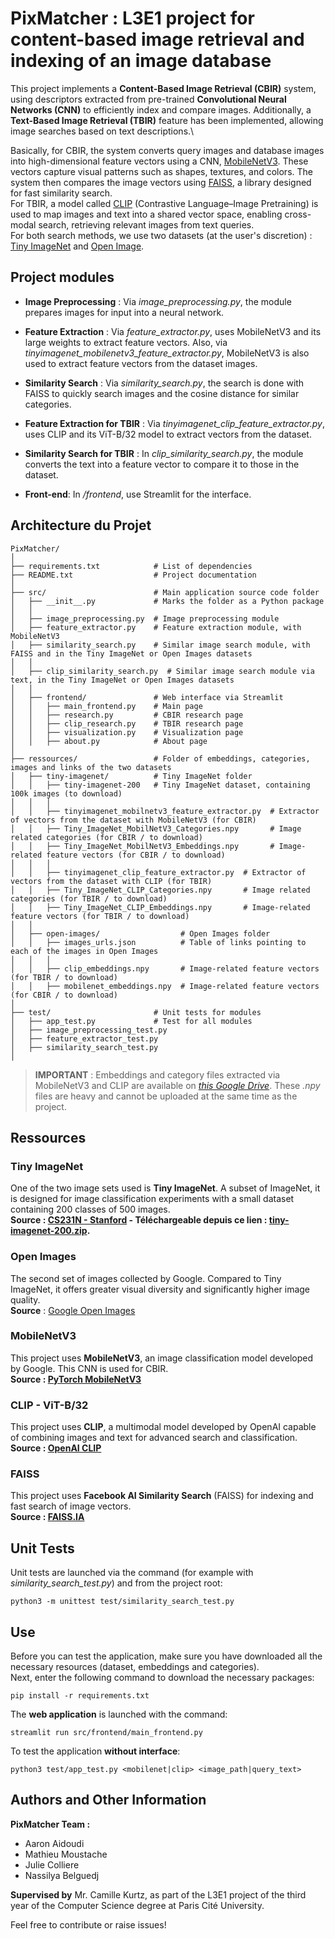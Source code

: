 # PixMatcher : L3E1 project for content-based image retrieval and indexing of an image database
This project implements a **Content-Based Image Retrieval (CBIR)** system, using descriptors extracted from pre-trained
**Convolutional Neural Networks (CNN)** to efficiently index and compare images. Additionally, a **Text-Based Image 
Retrieval (TBIR)** feature has been implemented, allowing image searches based on text descriptions.\\

Basically, for CBIR, the system converts query images and database images into high-dimensional feature vectors using a 
CNN, [MobileNetV3](#mobilenetv3). These vectors capture visual patterns such as shapes, textures, and colors. The system 
then compares the image vectors using [FAISS](#faiss), a library designed for fast similarity search.\
For TBIR, a model called [CLIP](#clip---vit-b32) (Contrastive Language–Image Pretraining) is used to map images and text 
into a shared vector space, enabling cross-modal search, retrieving relevant images from text queries.\
For both search methods, we use two datasets (at the user's discretion) : [Tiny ImageNet](#tiny-imagenet) and 
[Open Image](#open-images).


## Project modules
- **Image Preprocessing** : Via *image_preprocessing.py*, the module prepares images for input into a neural network.
- **Feature Extraction** : Via *feature_extractor.py*, uses MobileNetV3 and its large weights to extract feature vectors. Also, via *tinyimagenet_mobilenetv3_feature_extractor.py*, MobileNetV3 is also used to extract feature vectors from the dataset images.
- **Similarity Search** : Via *similarity_search.py*, the search is done with FAISS to quickly search images and the cosine distance for similar categories.

- **Feature Extraction for TBIR** : Via *tinyimagenet_clip_feature_extractor.py*, uses CLIP and its ViT-B/32 model to extract vectors from the dataset.
- **Similarity Search for TBIR** : In *clip_similarity_search.py*, the module converts the text into a feature vector to compare it to those in the dataset.

- **Front-end**: In */frontend*, use Streamlit for the interface.


## Architecture du Projet
```
PixMatcher/
│
├── requirements.txt            # List of dependencies
├── README.txt                  # Project documentation
│
├── src/                        # Main application source code folder
│   ├── __init__.py             # Marks the folder as a Python package
│   │
│   ├── image_preprocessing.py  # Image preprocessing module
│   ├── feature_extractor.py    # Feature extraction module, with MobileNetV3
│   ├── similarity_search.py    # Similar image search module, with FAISS and in the Tiny ImageNet or Open Images datasets
│   │
│   ├── clip_similarity_search.py  # Similar image search module via text, in the Tiny ImageNet or Open Images datasets
│   │
│   ├── frontend/               # Web interface via Streamlit
│   │   ├── main_frontend.py    # Main page           
│   │   ├── research.py         # CBIR research page     
│   │   ├── clip_research.py    # TBIR research page     
│   │   ├── visualization.py    # Visualization page              
│   │   ├── about.py            # About page                     
│
├── ressources/                 # Folder of embeddings, categories, images and links of the two datasets
│   ├── tiny-imagenet/          # Tiny ImageNet folder
│   │   ├── tiny-imagenet-200   # Tiny ImageNet dataset, containing 100k images (to download)
│   │   │
│   │   ├── tinyimagenet_mobilnetv3_feature_extractor.py  # Extractor of vectors from the dataset with MobileNetV3 (for CBIR)
│   │   ├── Tiny_ImageNet_MobilNetV3_Categories.npy       # Image related categories (for CBIR / to download)
│   │   ├── Tiny_ImageNet_MobilNetV3_Embeddings.npy       # Image-related feature vectors (for CBIR / to download)
│   │   │
│   │   ├── tinyimagenet_clip_feature_extractor.py  # Extractor of vectors from the dataset with CLIP (for TBIR)
│   │   ├── Tiny_ImageNet_CLIP_Categories.npy       # Image related categories (for TBIR / to download)
│   │   ├── Tiny_ImageNet_CLIP_Embeddings.npy       # Image-related feature vectors (for TBIR / to download)
│   │
│   ├── open-images/                  # Open Images folder
│   │   ├── images_urls.json          # Table of links pointing to each of the images in Open Images
│   │   │
│   │   ├── clip_embeddings.npy       # Image-related feature vectors (for TBIR / to download)
│   │   ├── mobilenet_embeddings.npy  # Image-related feature vectors (for CBIR / to download)
│
├── test/                       # Unit tests for modules
│   ├── app_test.py             # Test for all modules
│   ├── image_preprocessing_test.py
│   ├── feature_extractor_test.py
│   ├── similarity_search_test.py
│
```

> **IMPORTANT** : Embeddings and category files extracted via MobileNetV3 and CLIP are available on *[this Google Drive](https://drive.google.com/drive/folders/1fG2j6oRhhP7w1kNZm0svfod8yZNfy3pU?usp=share_link)*. These *.npy* files are heavy and cannot be uploaded at the same time as the project.


## Ressources

### Tiny ImageNet
One of the two image sets used is **Tiny ImageNet**. A subset of ImageNet, it is designed for image classification experiments with a small dataset containing 200 classes of 500 images.\
**Source : [CS231N - Stanford](https://cs231n.stanford.edu/) - Téléchargeable depuis ce lien : [tiny-imagenet-200.zip](http://cs231n.stanford.edu/tiny-imagenet-200.zip).**

### Open Images
The second set of images collected by Google. Compared to Tiny ImageNet, it offers greater visual diversity and significantly higher image quality.\
**Source** : [Google Open Images](https://storage.googleapis.com/openimages/web/index.html)

### MobileNetV3
This project uses **MobileNetV3**, an image classification model developed by Google. This CNN is used for CBIR.\
**Source : [PyTorch MobileNetV3](https://pytorch.org/vision/stable/models/generated/torchvision.models.mobilenet_v3_small.html)**  

### CLIP - ViT-B/32
This project uses **CLIP**, a multimodal model developed by OpenAI capable of combining images and text for advanced search and classification.\
**Source : [OpenAI CLIP](https://openai.com/index/clip/)**

### FAISS
This project uses **Facebook AI Similarity Search** (FAISS) for indexing and fast search of image vectors.\
**Source : [FAISS.IA](https://faiss.ai/)**


## Unit Tests
Unit tests are launched via the command (for example with *similarity_search_test.py*) and from the project root:
```
python3 -m unittest test/similarity_search_test.py
```

## Use
Before you can test the application, make sure you have downloaded all the necessary resources (dataset, embeddings and categories).\
Next, enter the following command to download the necessary packages:
```
pip install -r requirements.txt
```

The **web application** is launched with the command:
```
streamlit run src/frontend/main_frontend.py
```

To test the application **without interface**:
```
python3 test/app_test.py <mobilenet|clip> <image_path|query_text>
```

## Authors and Other Information

**PixMatcher Team :**
- Aaron Aidoudi
- Mathieu Moustache
- Julie Colliere
- Nassilya Belguedj

**Supervised by**  Mr. Camille Kurtz, as part of the L3E1 project of the third year of the Computer Science degree at Paris Cité University.

Feel free to contribute or raise issues!
